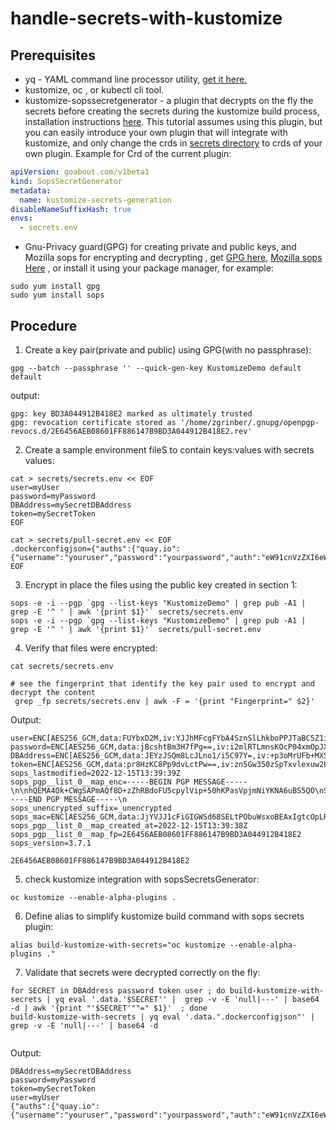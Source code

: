 # handle-secrets-with-kustomize

## Prerequisites

- yq - YAML command line processor utility, [get it here.](https://github.com/mikefarah/yq/releases)
- kustomize, oc , or kubectl cli tool. 
- kustomize-sopssecretgenerator - a plugin that decrypts on the fly the secrets  before creating the secrets during the kustomize build process, installation instructions [here](https://github.com/goabout/kustomize-sopssecretgenerator#installation).
  This tutorial assumes using this plugin, but you can easily introduce your own plugin that will integrate with kustomize, and only change the crds in [secrets directory](./secrets) to crds of your own plugin.
Example for Crd of the current plugin:
```yaml
apiVersion: goabout.com/v1beta1
kind: SopsSecretGenerator
metadata:
  name: kustomize-secrets-generation
disableNameSuffixHash: true
envs:
  - secrets.env

```
- Gnu-Privacy guard(GPG) for creating private and public keys, and Mozilla sops for encrypting and decrypting , get [GPG here](https://gnupg.org/download/), [Mozilla sops Here](https://github.com/mozilla/sops/releases) , or install it using your
  package manager, for example:
```shell
sudo yum install gpg
sudo yum install sops
```

## Procedure 

1. Create a key pair(private and public) using GPG(with no passphrase):
```shell
gpg --batch --passphrase '' --quick-gen-key KustomizeDemo default default
```
output:
```shell
gpg: key BD3A044912B418E2 marked as ultimately trusted
gpg: revocation certificate stored as '/home/zgrinber/.gnupg/openpgp-revocs.d/2E6456AEB08601FF886147B9BD3A044912B418E2.rev'
```

2. Create a sample environment fileS to contain keys:values with secrets values:
```shell
cat > secrets/secrets.env << EOF 
user=myUser
password=myPassword
DBAddress=mySecretDBAddress
token=mySecretToken
EOF

cat > secrets/pull-secret.env << EOF
.dockerconfigjson={"auths":{"quay.io":{"username":"youruser","password":"yourpassword","auth":"eW91cnVzZXI6eW91cnBhc3N3b3Jk"}}}
EOF
```

3. Encrypt in place the files using the public key created in section 1:
```shell
sops -e -i --pgp `gpg --list-keys "KustomizeDemo" | grep pub -A1 | grep -E '^ ' | awk '{print $1}'` secrets/secrets.env
sops -e -i --pgp `gpg --list-keys "KustomizeDemo" | grep pub -A1 | grep -E '^ ' | awk '{print $1}'` secrets/pull-secret.env

```

4. Verify that files were encrypted:
```shell
cat secrets/secrets.env 

# see the fingerprint that identify the key pair used to encrypt and decrypt the content
 grep _fp secrets/secrets.env | awk -F = '{print "Fingerprint=" $2}'
```
Output:
```shell
user=ENC[AES256_GCM,data:FUYbxD2M,iv:YJJhMFcgFYbA4SznSlLhkboPPJTaBC5Z1i3Tkg80iws=,tag:aEO4BVdHKtdKbzBzXtbdlQ==,type:str]
password=ENC[AES256_GCM,data:jBcshtBm3H7fPg==,iv:i2mlRTLmnsKOcP04xmOpJXQPTEZ1U4hXO3Da/2tKrmU=,tag:O6s9S121WliN62VnQI+yaA==,type:str]
DBAddress=ENC[AES256_GCM,data:JEYzJSQm8LcJLno1/i5C97Y=,iv:+p3oMrUFb+MXSFhaB/IEs/emgfRArY4zcyGUFsAuiVc=,tag:r4509UvafQyx8vJCdU+esQ==,type:str]
token=ENC[AES256_GCM,data:pr8HzKC8Pp9dvLctPw==,iv:zn5Gw350zSpTxvlexuw2LpA6Ro6S1QZu5i0CrZWoccY=,tag:MRGPx3T8pW2MP/NqLnsxEw==,type:str]
sops_lastmodified=2022-12-15T13:39:39Z
sops_pgp__list_0__map_enc=-----BEGIN PGP MESSAGE-----\n\nhQEMA4Ok+CWgSAPmAQf8D+zZhRBdoFU5cpylVip+50hKPasVpjmNiYKNA6uBS5QO\nSVd03lFxEoo9sP0Y7ORpTqFAJptlQVjJwifuM1TLBZEi77R8/RRUq6r70jnIXZus\nClNKlRbIt7wqAMaxkm78LkgOyhRISmLWQvP968vaxJklPbA5aUvV6gK4OQX0R60/\nAZCPC4BeOqMp9uuw5mlmZv+q99iVWnePFzTGbfcI3oByTJ546uGcRhKC8enyMzB4\nzxUHHYhoiEogy1qYBLJQ7MLaXEZbjmrkD11pSCRkAyFWmdnhtPh9Q9tUcqeHXDej\ntAtXVGShyqEwzYtmc2QSydwEbPAxw4kUKqrwH21jDNJeAR0javq11K//ivue3KK+\nozaRfLC/6NxImLm999aloQ5d1/YX2GcVa8OJHi197eeUeWH8XLdNFPu/3oFlRd8m\nQ7Xz4whWFOstbHJ0amHBMyHwpf2qJzwwJV7+SXxpbw==\n=9uu0\n-----END PGP MESSAGE-----\n
sops_unencrypted_suffix=_unencrypted
sops_mac=ENC[AES256_GCM,data:JjYVJJ1cFiGIGWSd68SELtPObuWsxoBEAxIgtcOpLRxiYhT1MK054f+kWsF4cVoLvvuYaOdqgmg4mzF4el/n1YNsYSc75JzIInoUpLCDcKx+toobrczKmYkOgfcx/kFoH2higPsrB91GK0n7bXBSOElRdFZC01+udMHp2TCmBkk=,iv:srsigM+jdDY+yfgCh5iJSXPMvugu88+B977iOMo3thY=,tag:ht03irsorKnVlYtreKpGKg==,type:str]
sops_pgp__list_0__map_created_at=2022-12-15T13:39:38Z
sops_pgp__list_0__map_fp=2E6456AEB08601FF886147B9BD3A044912B418E2
sops_version=3.7.1

2E6456AEB08601FF886147B9BD3A044912B418E2
```
5. check kustomize integration with sopsSecretsGenerator:
```shell
oc kustomize --enable-alpha-plugins .
```

6. Define alias to simplify kustomize build command with sops secrets plugin:
```shell
alias build-kustomize-with-secrets="oc kustomize --enable-alpha-plugins ."
```

7. Validate that secrets were decrypted correctly on the fly:
```shell
for SECRET in DBAddress password token user ; do build-kustomize-with-secrets | yq eval '.data.'$SECRET'' |  grep -v -E 'null|---' | base64 -d | awk '{print "'$SECRET'""=" $1}'  ; done
build-kustomize-with-secrets | yq eval '.data.".dockerconfigjson"' | grep -v -E 'null|---' | base64 -d
 
```
Output:
```shell
DBAddress=mySecretDBAddress
password=myPassword
token=mySecretToken
user=myUser
{"auths":{"quay.io":{"username":"youruser","password":"yourpassword","auth":"eW91cnVzZXI6eW91cnBhc3N3b3Jk"}}}
```

